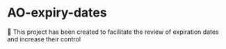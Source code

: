 # AO-expiry-dates
📅 This project has been created to facilitate the review of expiration dates and increase their control
